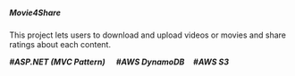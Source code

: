 ##### __Movie4Share__

This project lets users to download and upload videos or movies and share ratings about each content.

*__#ASP.NET (MVC Pattern)__* &nbsp;&nbsp;&nbsp; *__#AWS DynamoDB__*&nbsp;&nbsp;&nbsp; *__#AWS S3__*